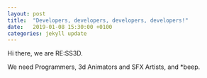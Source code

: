 ```yaml
---
layout: post
title:  "Developers, developers, developers, developers!"
date:   2019-01-08 15:30:00 +0100
categories: jekyll update
---
```

Hi there, we are RE:SS3D.

We need Programmers, 3d Animators and SFX Artists, and *beep.